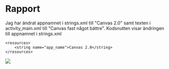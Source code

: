 
# Rapport

Jag har ändrat appnamnet i strings.xml till "Canvas 2.0" samt texten i activity_main.xml
till "Canvas fast något bättre". Kodsnutten visar ändringen till appnamnet i strings.xml

```
<resources>
    <string name="app_name">Canvas 2.0</string>
</resources>
```

![](Screenshot_20240325_135547.png)
